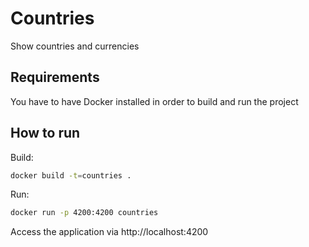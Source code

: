 # Countries

Show countries and currencies

## Requirements

You have to have Docker installed in order to build and run the project

## How to run

Build:
```sh
docker build -t=countries .
```
Run:
```sh
docker run -p 4200:4200 countries
```
Access the application via http://localhost:4200
